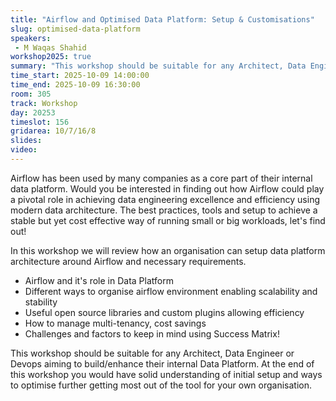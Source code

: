```yaml
---
title: "Airflow and Optimised Data Platform: Setup & Customisations"
slug: optimised-data-platform
speakers:
 - M Waqas Shahid
workshop2025: true
summary: "This workshop should be suitable for any Architect, Data Engineer or Devops aiming to build/enhance their internal Data Platform. At the end of this workshop you would have solid understanding of initial setup and ways to optimise further getting most out of the tool for your own organisation."
time_start: 2025-10-09 14:00:00
time_end: 2025-10-09 16:30:00
room: 305
track: Workshop
day: 20253
timeslot: 156
gridarea: 10/7/16/8
slides:
video: 
---
```


Airflow has been used by many companies as a core part of their internal data platform. Would you be interested in finding out how Airflow could play a pivotal role in achieving data engineering excellence and efficiency using modern data architecture. The best practices, tools and setup to achieve a stable but yet cost effective way of running small or big workloads, let's find out!

In this workshop we will review how an organisation can setup data platform architecture around Airflow and necessary requirements.
 - Airflow and it's role in Data Platform
 - Different ways to organise airflow environment enabling scalability and stability
 - Useful open source libraries and custom plugins allowing efficiency
 - How to manage multi-tenancy, cost savings
 - Challenges and factors to keep in mind using Success Matrix!

This workshop should be suitable for any Architect, Data Engineer or Devops aiming to build/enhance their internal Data Platform. At the end of this workshop you would have solid understanding of initial setup and ways to optimise further getting most out of the tool for your own organisation.